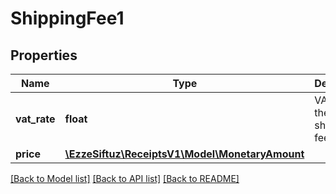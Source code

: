 # ShippingFee1

## Properties
Name | Type | Description | Notes
------------ | ------------- | ------------- | -------------
**vat_rate** | **float** | VAT rate for the specific shipping fee | 
**price** | [**\EzzeSiftuz\ReceiptsV1\Model\MonetaryAmount**](MonetaryAmount.md) |  | 

[[Back to Model list]](../../README.md#documentation-for-models) [[Back to API list]](../../README.md#documentation-for-api-endpoints) [[Back to README]](../../README.md)

